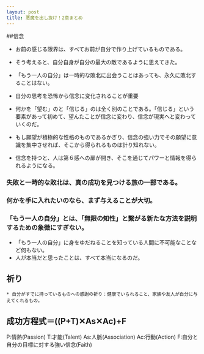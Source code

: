 ```yaml
---
layout: post
title: 悪魔を出し抜け！2章まとめ
---
```


##信念
* お前の感じる限界は、すべてお前が自分で作り上げているものである。
* そう考えると、自分自身が自分の最大の敵であるように思えてきた。

* 「もう一人の自分」は一時的な敗北に出会うことはあっても、永久に敗北することはない。


*	自分の思考を恐怖から信念に変化されることが重要

*	何かを「望む」のと「信じる」のは全く別のことである。「信じる」という要素があって初めて、望んたことが信念に変わり、信念が現実へと変わっていくのだ。

*	もし願望が積極的な性格のものであるかぎり、信念の強い力でその願望に意識を集中させれば、そこから得られるものは計り知れない。

* 信念を持つと、人は第６感への扉が開き、そこを通じてパワーと情報を得られるようになる。

### 失敗と一時的な敗北は、真の成功を見つける旅の一部である。

### 何かを手に入れたいのなら、まず与えることが大切。


### 「もう一人の自分」とは、「無限の知性」と繋がる新たな方法を説明するための象徴にすぎない。
* 「もう一人の自分」に身をゆだねることを知っている人間に不可能なことなど何もない。
* 人が本当だと思ったことは、すべて本当になるのだ。

## 祈り
	* 自分がすでに持っているものへの感謝の祈り：健康でいられること、家族や友人が自分に与えてくれるもの。

## 成功方程式＝((P+T)✕As✕Ac)+F

P:情熱(Passion)
T:才能(Talent)
As:人脈(Association)
Ac:行動(Action)
F:自分と自分の目標に対する強い信念(Faith)
